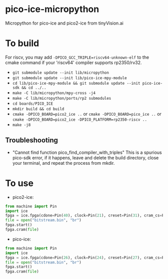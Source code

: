 # pico-ice-micropython
Micropython for pico-ice and pico2-ice from tinyVision.ai

# To build
For riscv, you may add `-DPICO_GCC_TRIPLE=riscv64-unknown-elf` to the cmake command if your 'riscv64' compiler supports rp2350/rv32.

- `git submodule update --init lib/micropython`
- `git submodule update --init lib/pico-ice-mpy-module`
- `cd lib/pico-ice-mpy-module && git submodule update --init pico-ice-sdk && cd ../..`
- `make -C lib/micropython/mpy-cross -j4`
- `make -C lib/micropython/ports/rp2 submodules`
- `cd boards/PICO_ICE`
- `mkdir build && cd build`
- `cmake -DPICO_BOARD=pico2_ice ..` or `cmake -DPICO_BOARD=pico_ice ..` or `cmake -DPICO_BOARD=pico2_ice -DPICO_PLATFORM=rp2350-riscv ..`
- `make -j8`

## Troubleshooting

- "Cannot find function pico_find_compiler_with_triples"
This is a spurious pico-sdk error, if it happens, leave and delete the build directory, close your terminal, and repeat the process from mkdir.

# To use

- pico2-ice: 
```python
from machine import Pin
import ice
fpga = ice.fpga(cdone=Pin(40), clock=Pin(21), creset=Pin(31), cram_cs=Pin(5), cram_mosi=Pin(4), cram_sck=Pin(6), frequency=48)
file = open("bitstream.bin", "br")
fpga.start()
fpga.cram(file)
```
- pico-ice:
```python
from machine import Pin
import ice
fpga = ice.fpga(cdone=Pin(26), clock=Pin(24), creset=Pin(27), cram_cs=Pin(9), cram_mosi=Pin(8), cram_sck=Pin(10), frequency=48)
file = open("bitstream.bin", "br")
fpga.start()
fpga.cram(file)
```
